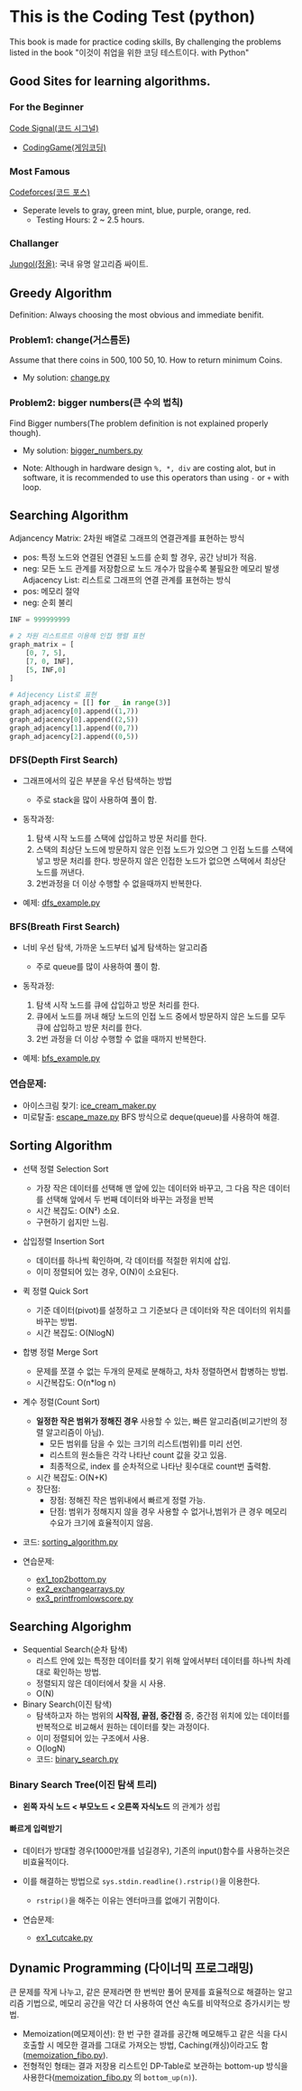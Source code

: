 # This is the Coding Test (python)
This book is made for practice coding skills, By challenging the problems listed in the book "이것이 취업을 위한 코딩 테스트이다. with Python"

## Good Sites for learning algorithms.
### For the Beginner 
[Code Signal(코드 시그널)](https://app.codesignal.com)
 - [CodingGame(게임코딩)](https://www.codeingame.com) 

### Most Famous 
[Codeforces(코드 포스)](https://codeforces.com)
- Seperate levels to gray, green mint, blue, purple, orange, red.
    - Testing Hours: 2 ~ 2.5 hours.

### Challanger 
[Jungol(정올)](http://jungol.co.kr): 국내 유명 알고리즘 싸이트.


## Greedy Algorithm
Definition: Always choosing the most obvious and immediate benifit.

### Problem1: change(거스름돈)
Assume that there coins in 500$, 100$ 50$, 10$. How to return minimum Coins. 
- My solution: [change.py](greedy/chagne.py)

### Problem2: bigger numbers(큰 수의 법칙)
Find Bigger numbers(The problem definition is not explained properly though). 
- My solution: [bigger_numbers.py](greedy/bigger_numbers.py)

- Note: Although in hardware design `%, *, div` are costing alot, but in software, it is recommended to use this operators than using `-` or `+` with loop.


## Searching Algorithm
Adjancency Matrix: 2차원 배열로 그래프의 연결관계를 표현하는 방식
- pos: 특정 노드와 연결된 연결된 노드를 순회 할 경우, 공간 낭비가 적음. 
- neg: 모든 노드 관계를 저장함으로 노드 개수가 많을수록 불필요한 메모리 발생 
Adjacency List: 리스트로 그래프의 연결 관계를 표현하는 방식
- pos: 메모리 절약
- neg: 순회 불리

```python
INF = 999999999

# 2 차원 리스트르르 이용해 인접 행렬 표현
graph_matrix = [
    [0, 7, 5], 
    [7, 0, INF],
    [5, INF,0]
]

# Adjecency List로 표현
graph_adjacency = [[] for _ in range(3)]
graph_adjacency[0].append((1,7))
graph_adjacency[0].append((2,5))
graph_adjacency[1].append((0,7))
graph_adjacency[2].append((0,5))
```

### DFS(Depth First Search)
- 그래프에서의 깊은 부분을 우선 탐색하는 방법
    - 주로 stack을 많이 사용하여 풀이 함. 

- 동작과정: 
    1. 탐색 시작 노드를 스택에 삽입하고 방문 처리를 한다. 
    1. 스택의 최상단 노드에 방문하지 않은 인접 노드가 있으면 그 인접 노드를 스택에 넣고 방문 처리를 한다. 방문하지 않은 인접한 노드가 없으면 스택에서 최상단 노드를 꺼낸다. 
    1. 2번과정을 더 이상 수행할 수 없을때까지 반복한다. 

- 예제: [dfs_example.py](search/dfs_example.py)

### BFS(Breath First Search)
- 너비 우선 탐색, 가까운 노드부터 넓게 탐색하는 알고리즘
    - 주로 queue를 많이 사용하여 풀이 함.

- 동작과정: 
    1. 탐색 시작 노드를 큐에 삽입하고 방문 처리를 한다. 
    1. 큐에서 노드를 꺼내 해당 노드의 인접 노드 중에서 방문하지 않은 노드를 모두 큐에 삽입하고 방문 처리를 한다. 
    1. 2번 과정을 더 이상 수행할 수 없을 때까지 반복한다. 
- 예제: [bfs_example.py](search/bfs_example.py)

### 연습문제: 
- 아이스크림 찾기: [ice_cream_maker.py](search/ice_cream_maker.py)
- 미로탈출: [escape_maze.py](search/escape_maze.py) BFS 방식으로 deque(queue)를 사용하여 해결.

## Sorting Algorithm
- 선택 정렬 Selection Sort
    - 가장 작은 데이터를 선택해 맨 앞에 있는 데이터와 바꾸고, 그 다음 작은 데이터를 선택해 앞에서 두 번째 데이터와 바꾸는 과정을 반복 
    - 시간 복잡도: O(N²) 소요.
    - 구현하기 쉽지만 느림.

- 삽입정렬 Insertion Sort
    - 데이터를 하나씩 확인하며, 각 데이터를 적절한 위치에 삽입.
    - 이미 정렬되어 있는 경우, O(N)이 소요된다. 
    
- 퀵 정렬 Quick Sort
    - 기준 데이터(pivot)를 설정하고 그 기준보다 큰 데이터와 작은 데이터의 위치를 바꾸는 방법.
    - 시간 복잡도: O(NlogN)

- 합병 정렬 Merge Sort
    - 문제를 쪼갤 수 없는 두개의 문제로 분해하고, 차차 정렬하면서 합병하는 방법.
    - 시간복잡도:  O(n*log n)


- 계수 정렬(Count Sort)
    - __일정한 작은 범위가 정해진 경우__ 사용할 수 있는, 빠른 알고리즘(비교기반의 정렬 알고리즘이 아님).
        - 모든 범위를 담을 수 있는 크기의 리스트(범위)를 미리 선언.
        - 리스트의 원소들은 각각 나타난 count 값을 갖고 있음. 
        - 최종적으로, index 를 순차적으로 나타난 횟수대로 count번 출력함.
    - 시간 복잡도: O(N+K)
    - 장단점:
        - 장점: 정해진 작은 범위내에서 빠르게 정렬 가능.
        - 단점: 범위가 정해지지 않을 경우 사용할 수 없거나,범위가 큰 경우 메모리 수요가 크기에 효율적이지 않음.

- 코드: [sorting_algorithm.py](sorting/sorting_algorithm.py)
- 연습문제: 
    - [ex1_top2bottom.py](sorting/ex1_top2bottom.py)
    - [ex2_exchangearrays.py](sorting/ex2_exchangearrays.py)
    - [ex3_printfromlowscore.py](sorting/ex3_print_from_lowscore.py)

## Searching Algorighm
- Sequential Search(순차 탐색)
    - 리스트 안에 있는 특정한 데이터를 찾기 위해 앞에서부터 데이터를 하나씩 차례대로 확인하는 방법.
    - 정렬되지 않은 데이터에서 찾을 시 사용.
    - O(N)
- Binary Search(이진 탐색)
    - 탐색하고자 하는 범위의 __시작점, 끝점, 중간점__ 중, 중간점 위치에 있는 데이터를 반복적으로 비교해서 원하는 데이터를 찾는 과정이다.
    - 이미 정렬되어 있는 구조에서 사용.
    - O(logN)
    - 코드: [binary_search.py](search/binary_search.py)

### Binary Search Tree(이진 탐색 트리)
- __왼쪽 자식 노드 <  부모노드 < 오른쪽 자식노드__ 의 관계가 성립
#### 빠르게 입력받기
- 데이터가 방대할 경우(1000만개를 넘길경우), 기존의 input()함수를 사용하는것은 비효율적이다. 
- 이를 해결하는 방법으로 `sys.stdin.readline().rstrip()`을 이용한다. 
    - `rstrip()`을 해주는 이유는 엔터마크를 없애기 귀함이다.

- 연습문제: 
    - [ex1_cutcake.py](cut_cake.py)


## Dynamic Programming (다이너믹 프로그래밍)
큰 문제를 작게 나누고, 같은 문제라면 한 번씩만 풀어 문제를 효율적으로 해결하는 알고리즘 기법으로, 메모리 공간을 약간 더 사용하여 연산 속도를 비약적으로 증가시키는 방법. 
-  Memoization(메모제이션): 한 번 구한 결과를 공간해 메모해두고 같은 식을 다시 호출할 시 메모한 결과를 그대로 가져오는 방법, Caching(캐싱)이라고도 함([memoization_fibo.py](dynamic_programming/memoization_fibo.py)).
- 전형적인 형태는 결과 저장용 리스트인 DP-Table로 보관하는 bottom-up 방식을 사용한다([memoization_fibo.py](dynamic_programming/memoization_fibo.py) 의 `bottom_up(n)`). 









   


